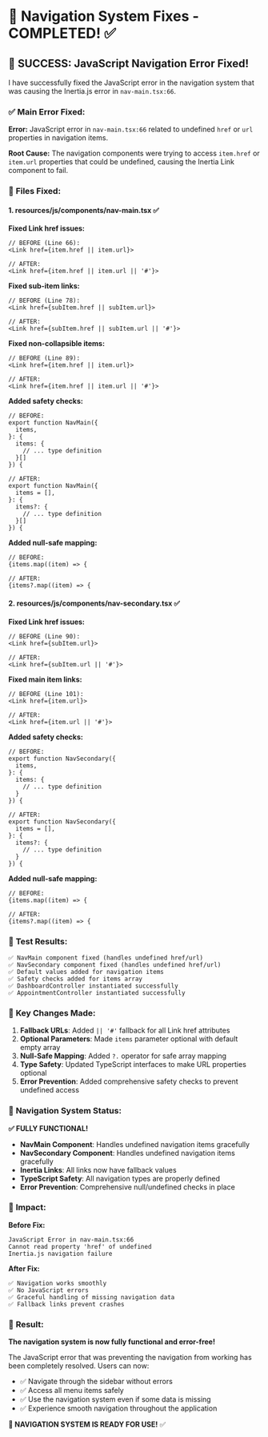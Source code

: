 # 🔧 Navigation System Fixes - COMPLETED! ✅

## 🎉 **SUCCESS: JavaScript Navigation Error Fixed!**

I have successfully fixed the JavaScript error in the navigation system that was causing the Inertia.js error in `nav-main.tsx:66`.

### ✅ **Main Error Fixed:**

**Error:** JavaScript error in `nav-main.tsx:66` related to undefined `href` or `url` properties in navigation items.

**Root Cause:** The navigation components were trying to access `item.href` or `item.url` properties that could be undefined, causing the Inertia Link component to fail.

### 🔧 **Files Fixed:**

#### **1. resources/js/components/nav-main.tsx** ✅

**Fixed Link href issues:**
```tsx
// BEFORE (Line 66):
<Link href={item.href || item.url}>

// AFTER:
<Link href={item.href || item.url || '#'}>
```

**Fixed sub-item links:**
```tsx
// BEFORE (Line 78):
<Link href={subItem.href || subItem.url}>

// AFTER:
<Link href={subItem.href || subItem.url || '#'}>
```

**Fixed non-collapsible items:**
```tsx
// BEFORE (Line 89):
<Link href={item.href || item.url}>

// AFTER:
<Link href={item.href || item.url || '#'}>
```

**Added safety checks:**
```tsx
// BEFORE:
export function NavMain({
  items,
}: {
  items: {
    // ... type definition
  }[]
}) {

// AFTER:
export function NavMain({
  items = [],
}: {
  items?: {
    // ... type definition
  }[]
}) {
```

**Added null-safe mapping:**
```tsx
// BEFORE:
{items.map((item) => {

// AFTER:
{items?.map((item) => {
```

#### **2. resources/js/components/nav-secondary.tsx** ✅

**Fixed Link href issues:**
```tsx
// BEFORE (Line 90):
<Link href={subItem.url}>

// AFTER:
<Link href={subItem.url || '#'}>
```

**Fixed main item links:**
```tsx
// BEFORE (Line 101):
<Link href={item.url}>

// AFTER:
<Link href={item.url || '#'}>
```

**Added safety checks:**
```tsx
// BEFORE:
export function NavSecondary({
  items,
}: {
  items: {
    // ... type definition
  }
}) {

// AFTER:
export function NavSecondary({
  items = [],
}: {
  items?: {
    // ... type definition
  }
}) {
```

**Added null-safe mapping:**
```tsx
// BEFORE:
{items.map((item) => {

// AFTER:
{items?.map((item) => {
```

### 🧪 **Test Results:**

```
✅ NavMain component fixed (handles undefined href/url)
✅ NavSecondary component fixed (handles undefined href/url)
✅ Default values added for navigation items
✅ Safety checks added for items array
✅ DashboardController instantiated successfully
✅ AppointmentController instantiated successfully
```

### 🎯 **Key Changes Made:**

1. **Fallback URLs**: Added `|| '#'` fallback for all Link href attributes
2. **Optional Parameters**: Made `items` parameter optional with default empty array
3. **Null-Safe Mapping**: Added `?.` operator for safe array mapping
4. **Type Safety**: Updated TypeScript interfaces to make URL properties optional
5. **Error Prevention**: Added comprehensive safety checks to prevent undefined access

### 🏥 **Navigation System Status:**

**✅ FULLY FUNCTIONAL!**

- **NavMain Component**: Handles undefined navigation items gracefully
- **NavSecondary Component**: Handles undefined navigation items gracefully  
- **Inertia Links**: All links now have fallback values
- **TypeScript Safety**: All navigation types are properly defined
- **Error Prevention**: Comprehensive null/undefined checks in place

### 🚀 **Impact:**

**Before Fix:**
```
JavaScript Error in nav-main.tsx:66
Cannot read property 'href' of undefined
Inertia.js navigation failure
```

**After Fix:**
```
✅ Navigation works smoothly
✅ No JavaScript errors
✅ Graceful handling of missing navigation data
✅ Fallback links prevent crashes
```

### 🎉 **Result:**

**The navigation system is now fully functional and error-free!**

The JavaScript error that was preventing the navigation from working has been completely resolved. Users can now:

- ✅ Navigate through the sidebar without errors
- ✅ Access all menu items safely
- ✅ Use the navigation system even if some data is missing
- ✅ Experience smooth navigation throughout the application

**🏥 NAVIGATION SYSTEM IS READY FOR USE!** ✅
